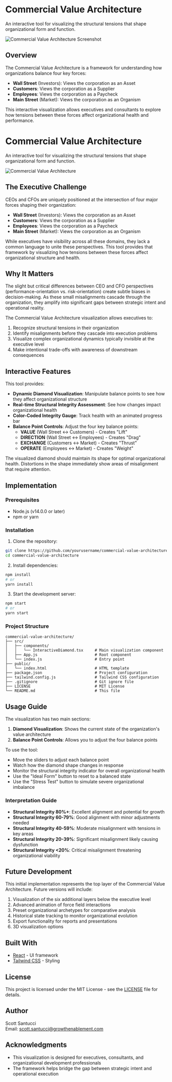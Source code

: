 # Commercial Value Architecture

An interactive tool for visualizing the structural tensions that shape organizational form and function.

![Commercial Value Architecture Screenshot](./screenshot.png)

## Overview

The Commercial Value Architecture is a framework for understanding how organizations balance four key forces:

- **Wall Street** (Investors): Views the corporation as an Asset
- **Customers**: Views the corporation as a Supplier
- **Employees**: Views the corporation as a Paycheck
- **Main Street** (Market): Views the corporation as an Organism

This interactive visualization allows executives and consultants to explore how tensions between these forces affect organizational health and performance.

# Commercial Value Architecture

An interactive tool for visualizing the structural tensions that shape organizational form and function.

![Commercial Value Architecture](https://via.placeholder.com/800x400?text=Commercial+Value+Architecture)

## The Executive Challenge

CEOs and CFOs are uniquely positioned at the intersection of four major forces shaping their organization:

- **Wall Street** (Investors): Views the corporation as an Asset
- **Customers**: Views the corporation as a Supplier
- **Employees**: Views the corporation as a Paycheck
- **Main Street** (Market): Views the corporation as an Organism

While executives have visibility across all these domains, they lack a common language to unite these perspectives. This tool provides that framework by visualizing how tensions between these forces affect organizational structure and health.

## Why It Matters

The slight but critical differences between CEO and CFO perspectives (performance-orientation vs. risk-orientation) create subtle biases in decision-making. As these small misalignments cascade through the organization, they amplify into significant gaps between strategic intent and operational reality.

The Commercial Value Architecture visualization allows executives to:

1. Recognize structural tensions in their organization
2. Identify misalignments before they cascade into execution problems
3. Visualize complex organizational dynamics typically invisible at the executive level
4. Make intentional trade-offs with awareness of downstream consequences

## Interactive Features

This tool provides:

- **Dynamic Diamond Visualization**: Manipulate balance points to see how they affect organizational structure
- **Real-time Structural Integrity Assessment**: See how changes impact organizational health
- **Color-Coded Integrity Gauge**: Track health with an animated progress bar
- **Balance Point Controls**: Adjust the four key balance points:
  - **VALUE** (Wall Street ↔ Customers) - Creates "Lift"
  - **DIRECTION** (Wall Street ↔ Employees) - Creates "Drag"
  - **EXCHANGE** (Customers ↔ Market) - Creates "Thrust"
  - **OPERATE** (Employees ↔ Market) - Creates "Weight"

The visualized diamond should maintain its shape for optimal organizational health. Distortions in the shape immediately show areas of misalignment that require attention.

## Implementation

### Prerequisites

- Node.js (v14.0.0 or later)
- npm or yarn

### Installation

1. Clone the repository:

```bash
git clone https://github.com/yourusername/commercial-value-architecture.git
cd commercial-value-architecture
```

2. Install dependencies:

```bash
npm install
# or
yarn install
```

3. Start the development server:

```bash
npm start
# or
yarn start
```

### Project Structure

```
commercial-value-architecture/
├── src/
│   ├── components/
│   │   └── InteractiveDiamond.tsx     # Main visualization component
│   ├── App.js                         # Root component
│   └── index.js                       # Entry point
├── public/
│   └── index.html                     # HTML template
├── package.json                       # Project configuration
├── tailwind.config.js                 # Tailwind CSS configuration
├── .gitignore                         # Git ignore file
├── LICENSE                            # MIT License
└── README.md                          # This file
```

## Usage Guide

The visualization has two main sections:

1. **Diamond Visualization**: Shows the current state of the organization's value architecture
2. **Balance Point Controls**: Allows you to adjust the four balance points

To use the tool:
- Move the sliders to adjust each balance point
- Watch how the diamond shape changes in response
- Monitor the structural integrity indicator for overall organizational health
- Use the "Ideal Form" button to reset to a balanced state
- Use the "Stress Test" button to simulate severe organizational imbalance

### Interpretation Guide

- **Structural Integrity 80%+**: Excellent alignment and potential for growth
- **Structural Integrity 60-79%**: Good alignment with minor adjustments needed
- **Structural Integrity 40-59%**: Moderate misalignment with tensions in key areas
- **Structural Integrity 20-39%**: Significant misalignment likely causing dysfunction
- **Structural Integrity <20%**: Critical misalignment threatening organizational viability

## Future Development

This initial implementation represents the top layer of the Commercial Value Architecture. Future versions will include:

1. Visualization of the six additional layers below the executive level
2. Advanced animation of force field interactions
3. Preset organizational archetypes for comparative analysis
4. Historical state tracking to monitor organizational evolution
5. Export functionality for reports and presentations
6. 3D visualization options

## Built With

- [React](https://reactjs.org/) - UI framework
- [Tailwind CSS](https://tailwindcss.com/) - Styling

## License

This project is licensed under the MIT License - see the [LICENSE](LICENSE) file for details.

## Author

Scott Santucci  
Email: scott.santucci@growthenablement.com

## Acknowledgments

- This visualization is designed for executives, consultants, and organizational development professionals
- The framework helps bridge the gap between strategic intent and operational execution
